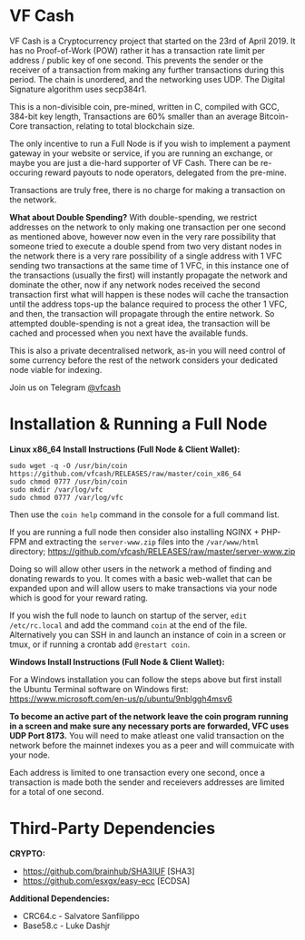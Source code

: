 # VF Cash

VF Cash is a Cryptocurrency project that started on the 23rd of April 2019. It has no Proof-of-Work (POW) rather it has a transaction rate limit per address / public key of one second. This prevents the sender or the receiver of a transaction from making any further transactions during this period. The chain is unordered, and the networking uses UDP. The Digital Signature algorithm uses secp384r1.

This is a non-divisible coin, pre-mined, written in C, compiled with GCC, 384-bit key length, Transactions are 60% smaller than an average Bitcoin-Core transaction, relating to total blockchain size.

The only incentive to run a Full Node is if you wish to implement a payment gateway in your website or service, if you are running an exchange, or maybe you are just a die-hard supporter of VF Cash. There can be re-occuring reward payouts to node operators, delegated from the pre-mine.

Transactions are truly free, there is no charge for making a transaction on the network.

**What about Double Spending?** With double-spending, we restrict addresses on the network to only making one transaction per one second as mentioned above, however now even in the very rare possibility that someone tried to execute a double spend from two very distant nodes in the network there is a very rare possibility of a single address with 1 VFC sending two transactions at the same time of 1 VFC, in this instance one of the transactions (usually the first) will instantly propagate the network and dominate the other, now if any network nodes received the second transaction first what will happen is these nodes will cache the transaction until the address tops-up the balance required to process the other 1 VFC, and then, the transaction will propagate through the entire network. So attempted double-spending is not a great idea, the transaction will be cached and processed when you next have the available funds.

This is also a private decentralised network, as-in you will need control of some currency before the rest of the network considers your dedicated node viable for indexing.

Join us on Telegram [@vfcash](https://t.me/vfcash)

# Installation & Running a Full Node

**Linux x86_64 Install Instructions (Full Node & Client Wallet):**
```
sudo wget -q -O /usr/bin/coin https://github.com/vfcash/RELEASES/raw/master/coin_x86_64
sudo chmod 0777 /usr/bin/coin
sudo mkdir /var/log/vfc
sudo chmod 0777 /var/log/vfc
```
Then use the `coin help` command in the console for a full command list.

If you are running a full node then consider also installing NGINX + PHP-FPM and extracting the `server-www.zip` files into the `/var/www/html` directory; https://github.com/vfcash/RELEASES/raw/master/server-www.zip

Doing so will allow other users in the network a method of finding and donating rewards to you. It comes with a basic web-wallet that can be expanded upon and will allow users to make transactions via your node which is good for your reward rating.

If you wish the full node to launch on startup of the server, `edit /etc/rc.local` and add the command `coin` at the end of the file. Alternatively you can SSH in and launch an instance of coin in a screen or tmux, or if running a crontab add `@restart coin`.


**Windows Install Instructions (Full Node & Client Wallet):**

For a Windows installation you can follow the steps above but first install the Ubuntu Terminal software on Windows first: https://www.microsoft.com/en-us/p/ubuntu/9nblggh4msv6

**To become an active part of the network leave the coin program running in a screen and make sure any necessary ports are forwarded, VFC uses UDP Port 8173.** You will need to make atleast one valid transaction on the network before the mainnet indexes you as a peer and will commuicate with your node.

Each address is limited to one transaction every one second, once a transaction is made both the sender and receievers addresses are limited for a total of one second. 

# Third-Party Dependencies

**CRYPTO:**
- https://github.com/brainhub/SHA3IUF   [SHA3]
- https://github.com/esxgx/easy-ecc     [ECDSA]

**Additional Dependencies:**
- CRC64.c - Salvatore Sanfilippo
- Base58.c - Luke Dashjr
